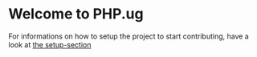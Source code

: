# Welcome to PHP.ug

For informations on how to setup the project to start contributing, have a look
at [the setup-section](setup/README.md)